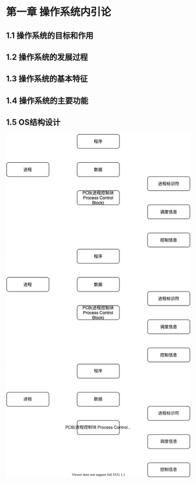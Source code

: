 # 第一章 操作系统内引论
## 1.1 操作系统的目标和作用
## 1.2 操作系统的发展过程
## 1.3 操作系统的基本特征
## 1.4 操作系统的主要功能
## 1.5 OS结构设计

<img src="https://github.com/zxpbenson/notebook/blob/master/image/readingbook/0001/demo.jpg"/>
<img src="https://github.com/zxpbenson/notebook/blob/master/image/readingbook/0001/demo.png"/>
<img src="https://github.com/zxpbenson/notebook/blob/master/image/readingbook/0001/demo.svg"/>


